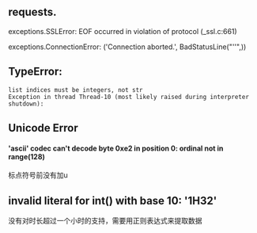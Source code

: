 
## requests.

exceptions.SSLError: EOF occurred in violation of protocol (_ssl.c:661)

exceptions.ConnectionError: ('Connection aborted.', BadStatusLine("''",))

## TypeError: 

```
list indices must be integers, not str
Exception in thread Thread-10 (most likely raised during interpreter shutdown):
```

## Unicode Error

#### 'ascii' codec can't decode byte 0xe2 in position 0: ordinal not in range(128)

标点符号前没有加u

## invalid literal for int() with base 10: '1H32'

没有对时长超过一个小时的支持，需要用正则表达式来提取数据